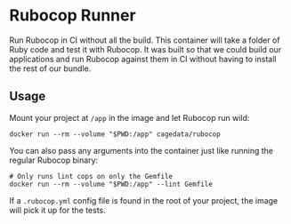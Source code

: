 # Rubocop Runner

Run Rubocop in CI without all the build. This container will take a folder of
Ruby code and test it with Rubocop. It was built so that we could build our
applications and run Rubocop against them in CI without having to install the
rest of our bundle.

## Usage

Mount your project at `/app` in the image and let Rubocop run wild:

`docker run --rm --volume "$PWD:/app" cagedata/rubocop`

You can also pass any arguments into the container just like running the regular
Rubocop binary:

```
# Only runs lint cops on only the Gemfile
docker run --rm --volume "$PWD:/app" --lint Gemfile
```

If a `.rubocop.yml` config file is found in the root of your project, the
image will pick it up for the tests.
